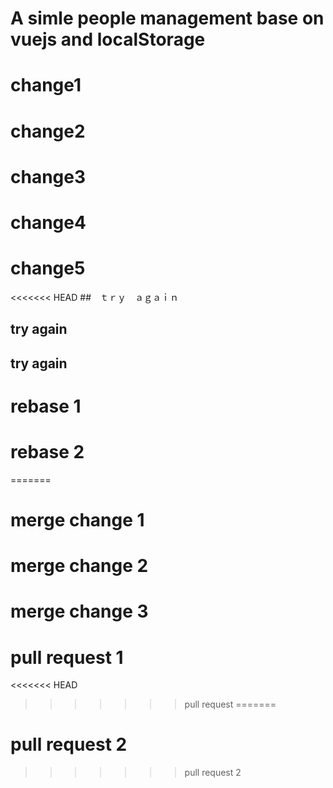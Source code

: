 # A simle people management base on vuejs and localStorage

# change1

# change2

# change3

# change4
# change5

<<<<<<< HEAD
##　ｔｒｙ　ａｇａｉｎ

## try again

## try again

# rebase 1
# rebase 2
=======
# merge change 1
# merge change 2
# merge change 3
# pull request 1
<<<<<<< HEAD
>>>>>>> pull request
=======
# pull request 2
>>>>>>> pull request 2
